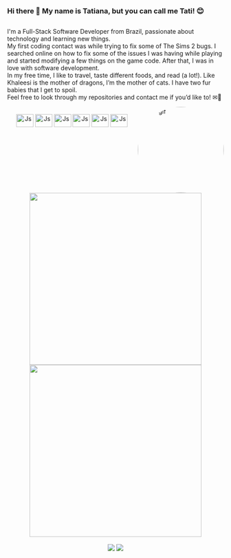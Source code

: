 ### Hi there 👋 My name is Tatiana, but you can call me Tati! 😊
##

<div>
    <p> 
        I'm a Full-Stack Software Developer from Brazil, passionate about technology and learning new things. <br>
        My first coding contact was while trying to fix some of The Sims 2 bugs. I searched online on how to fix some of the issues I was having while playing and started modifying a few things on the game code. After that, I was in love with software development. <br>
        In my free time, I like to travel, taste different foods, and read (a lot!). Like Khaleesi is the mother of dragons, I’m the mother of cats. I have two fur babies that I get to spoil. <br>
        Feel free to look through my repositories and contact me if you’d like to! ✉📱<br>
    </p>
    <img align="right" alt="Tati-gif" height="200" style="border-radius: 50%" src="https://i.imgur.com/tdQblgE.gif"/>
</div>

<div style="display: inline_block" align="center"><br>
    <img align="center" alt="Js" height="30" width="40" src="https://cdn.jsdelivr.net/gh/devicons/devicon/icons/javascript/javascript-original.svg" />          
    <img align="center" alt="Js" height="30" width="40" src="https://cdn.jsdelivr.net/gh/devicons/devicon/icons/html5/html5-original.svg" />
    <img align="center" alt="Js" height="30" width="40" src="https://cdn.jsdelivr.net/gh/devicons/devicon/icons/css3/css3-original.svg" />          
    <img align="center" alt="Js" height="30" width="40" src="https://cdn.jsdelivr.net/gh/devicons/devicon/icons/react/react-original.svg" />
    <img align="center" alt="Js" height="30" width="40" src="https://cdn.jsdelivr.net/gh/devicons/devicon/icons/postgresql/postgresql-original.svg" />
    <img align="center" alt="Js" height="30" width="40" src="https://cdn.jsdelivr.net/gh/devicons/devicon/icons/nodejs/nodejs-plain-wordmark.svg" />

</div>

  ##

<br><br><br><br><br><br>

<div align="center">
  <a href="https://github.com/tatimattos93"><img width="400" src="https://github-readme-stats.vercel.app/api?username=tatimattos93&show_icons=true&theme=react&include_all_commits=true&count_private=true"/></a>
  <a href="https://github.com/tatimattos93"><img width="400" src="https://github-readme-stats.vercel.app/api/top-langs/?username=tatimattos93&layout=compact&langs_count=7&theme=react"/></a>
</div>

<br>

<div align="center">
  <a href="https://www.linkedin.com/in/tatianaomalvares/" target="_blank"><img src="https://img.shields.io/badge/-LinkedIn-%230077B5?style=for-the-badge&logo=linkedin&logoColor=white" target="_blank"></a>
  <a href="mailto:mattostatiana3@gmail.com"><img src="https://img.shields.io/badge/Gmail-D14836?style=for-the-badge&logo=gmail&logoColor=white" target="_blank"></a>
</div>
          
          
          
